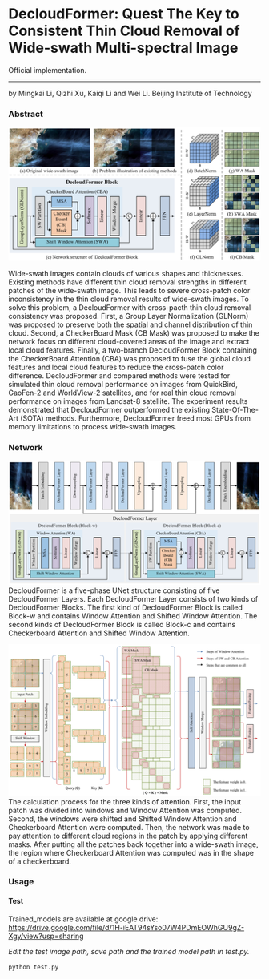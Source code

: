 #  DecloudFormer: Quest The Key to Consistent Thin Cloud Removal of Wide-swath Multi-spectral Image
 Official implementation.

---

by Mingkai Li, Qizhi Xu, Kaiqi Li and Wei Li. 
Beijing Institute of Technology

### Abstract

![Alt text](figs/1.png)

Wide-swath images contain clouds of various shapes and thicknesses. Existing methods have different thin cloud removal strengths in different patches of the wide-swath image. This leads to severe cross-patch color inconsistency in the thin cloud removal results of wide-swath images. To solve this problem, a DecloudFormer with cross-pacth thin cloud removal consistency was proposed. First, a Group Layer Normalization (GLNorm) was proposed to preserve both the spatial and channel distribution of thin cloud. Second, a CheckerBoard Mask (CB Mask) was proposed to make the network focus on different cloud-covered areas of the image and extract local cloud features. Finally, a two-branch DecloudFormer Block containing the CheckerBoard Attention (CBA) was proposed to fuse the global cloud features and local cloud features to reduce the cross-patch color difference. DecloudFormer and compared methods were tested for simulated thin cloud removal performance on images from QuickBird, GaoFen-2 and WorldView-2 satellites, and for real thin cloud removal performance on images from Landsat-8 satellite. The experiment results demonstrated that DecloudFormer outperformed the existing State-Of-The-Art (SOTA) methods. 
Furthermore, DecloudFormer freed most GPUs from memory limitations to process wide-swath images.



### Network
![Alt text](figs/2.png)
DecloudFormer is a five-phase UNet structure consisting of five DecloudFormer Layers. Each DecloudFormer Layer consists of two kinds of DecloudFormer Blocks. The first kind of DecloudFormer Block is called Block-w and contains Window Attention and Shifted Window Attention. The second kinds of DecloudFormer Block is called Block-c and contains Checkerboard Attention and Shifted Window Attention.

![Alt text](figs/3.png)
The calculation process for the three kinds of attention. First, the input patch was divided into windows and Window Attention was computed. Second, the windows were shifted and Shifted Window Attention and Checkerboard Attention were computed. Then, the network was made to pay attention to different cloud regions in the patch by applying different masks. After putting all the patches back together into a wide-swath image, the region where Checkerboard Attention was computed was in the shape of a checkerboard.

### Usage
#### Test

Trained_models are available at google drive: https://drive.google.com/file/d/1H-iEAT94sYso07W4PDmEOWhGU9gZ-Xgy/view?usp=sharing

*Edit the test image path, save path and the trained model path in test.py.*


 ```shell
 python test.py 
```

